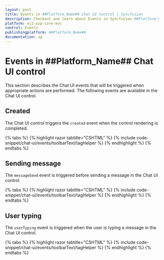 ```yaml
---
layout: post
title: Events in ##Platform_Name## Chat UI Control | Syncfusion
description: Checkout and learn about Events in Syncfusion ##Platform_Name## Chat UI control of Syncfusion Essential JS 2 and more.
platform: ej2-asp-core-mvc
control: Events
publishingplatform: ##Platform_Name##
documentation: ug
---
```


# Events in ##Platform_Name## Chat UI control

This section describes the Chat UI events that will be triggered when appropriate actions are performed. The following events are available in the Chat UI control.

## Created

The Chat UI control triggers the `created` event when the control rendering is completed.

{% tabs %}
{% highlight razor tabtitle="CSHTML" %}
{% include code-snippet/chat-ui/events/toolbarText/tagHelper %}
{% endhighlight %}
{% endtabs %}

## Sending message

The `messageSend` event is triggered before sending a message in the Chat UI control.

{% tabs %}
{% highlight razor tabtitle="CSHTML" %}
{% include code-snippet/chat-ui/events/toolbarText/tagHelper %}
{% endhighlight %}
{% endtabs %}

## User typing

The `userTyping` event is triggered when the user is typing a message in the Chat UI control.

{% tabs %}
{% highlight razor tabtitle="CSHTML" %}
{% include code-snippet/chat-ui/events/toolbarText/tagHelper %}
{% endhighlight %}
{% endtabs %}
